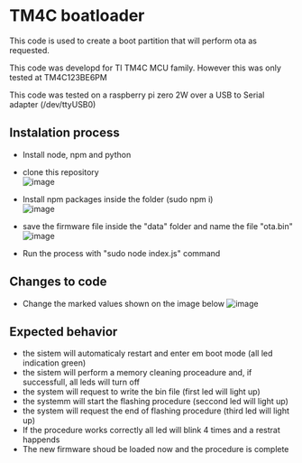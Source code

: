 # TM4C boatloader

This code is used to create a boot partition that will perform ota as requested.

This code was developd for TI TM4C MCU family. However this was only tested at TM4C123BE6PM

This code was tested on a raspberry pi zero 2W over a USB to Serial adapter (/dev/ttyUSB0)

## Instalation process

* Install node, npm and python

* clone this repository  
  ![image](https://github.com/viccenzoAP/bootloaderTM4C/assets/98824931/d531aebf-e98f-490f-9c17-7c81495a755c)
* Install npm packages inside the folder (sudo npm i)    
  ![image](https://github.com/viccenzoAP/bootloaderTM4C/assets/98824931/1da3e95d-02d8-4468-afdb-86bc732a18af)
* save the firmware file inside the "data" folder and name the file "ota.bin"      
  ![image](https://github.com/viccenzoAP/bootloaderTM4C/assets/98824931/daab0608-a12f-40ee-b0cb-a8e098930c51)
* Run the process with "sudo node index.js" command     

## Changes to code

* Change the marked values shown on the image below
![image](https://github.com/viccenzoAP/bootloaderTM4C/assets/98824931/6084994e-5fd3-4f45-b8ee-9632ba699071)


## Expected behavior

* the sistem will automaticaly restart and enter em boot mode (all led indication green)
* the sistem will perform a memory cleaning proceadure and, if successfull, all leds will turn off
* the system will request to write the bin file (first led will light up)
* the systemm will start the flashing procedure (seccond led will light up)
* the system will request the end of flashing procedure (third led will light up)
* If the procedure works correctly all led will blink 4 times and a restrat happends
* The new firmware shoud be loaded now and the procedure is complete
